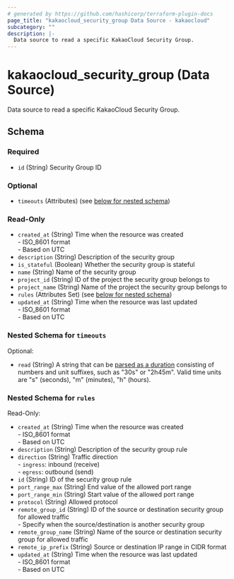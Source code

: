 ```yaml
---
# generated by https://github.com/hashicorp/terraform-plugin-docs
page_title: "kakaocloud_security_group Data Source - kakaocloud"
subcategory: ""
description: |-
  Data source to read a specific KakaoCloud Security Group.
---
```


# kakaocloud_security_group (Data Source)

Data source to read a specific KakaoCloud Security Group.



<!-- schema generated by tfplugindocs -->
## Schema

### Required

- `id` (String) Security Group ID

### Optional

- `timeouts` (Attributes) (see [below for nested schema](#nestedatt--timeouts))

### Read-Only

- `created_at` (String) Time when the resource was created <br/> - ISO_8601 format <br/> - Based on UTC
- `description` (String) Description of the security group
- `is_stateful` (Boolean) Whether the security group is stateful
- `name` (String) Name of the security group
- `project_id` (String) ID of the project the security group belongs to
- `project_name` (String) Name of the project the security group belongs to
- `rules` (Attributes Set) (see [below for nested schema](#nestedatt--rules))
- `updated_at` (String) Time when the resource was last updated <br/> - ISO_8601 format <br/> - Based on UTC

<a id="nestedatt--timeouts"></a>
### Nested Schema for `timeouts`

Optional:

- `read` (String) A string that can be [parsed as a duration](https://pkg.go.dev/time#ParseDuration) consisting of numbers and unit suffixes, such as "30s" or "2h45m". Valid time units are "s" (seconds), "m" (minutes), "h" (hours).


<a id="nestedatt--rules"></a>
### Nested Schema for `rules`

Read-Only:

- `created_at` (String) Time when the resource was created <br/> - ISO_8601 format <br/> - Based on UTC
- `description` (String) Description of the security group rule
- `direction` (String) Traffic direction <br/> - `ingress`: inbound (receive) <br/> - `egress`: outbound (send)
- `id` (String) ID of the security group rule
- `port_range_max` (String) End value of the allowed port range
- `port_range_min` (String) Start value of the allowed port range
- `protocol` (String) Allowed protocol
- `remote_group_id` (String) ID of the source or destination security group for allowed traffic <br/> - Specify when the source/destination is another security group
- `remote_group_name` (String) Name of the source or destination security group for allowed traffic
- `remote_ip_prefix` (String) Source or destination IP range in CIDR format
- `updated_at` (String) Time when the resource was last updated <br/> - ISO_8601 format <br/> - Based on UTC
